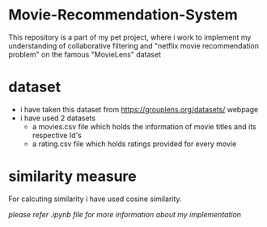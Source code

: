 # Movie-Recommendation-System
This repository is a part of my pet project, where i work to implement my understanding of collaborative filtering and "netflix movie recommendation problem" on the famous "MovieLens" dataset

# dataset
* i have taken this dataset from https://grouplens.org/datasets/ webpage
* i have used 2 datasets
  * a movies.csv file which holds the information of movie titles and its respective Id's
  * a rating.csv file which holds ratings provided for every movie
# similarity measure
For calcuting similarity i have used cosine similarity.

*please refer .ipynb file for more information about my implementation*
